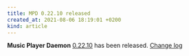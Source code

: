 ```yaml
---
title: MPD 0.22.10 released
created_at: 2021-08-06 18:19:01 +0200
kind: article
---
```


**Music Player Daemon** [0.22.10](/download/mpd/0.22/mpd-0.22.10.tar.xz) has been released.
[Change log](https://raw.githubusercontent.com/MusicPlayerDaemon/MPD/v0.22.10/NEWS)
